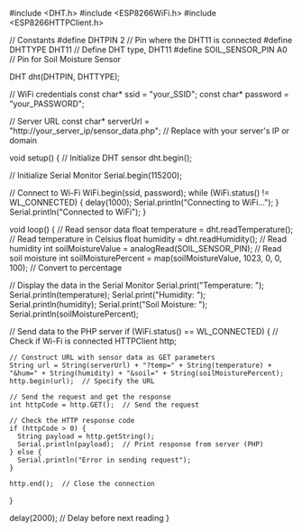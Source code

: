 #include <DHT.h>
#include <ESP8266WiFi.h>
#include <ESP8266HTTPClient.h>

// Constants
#define DHTPIN 2      // Pin where the DHT11 is connected
#define DHTTYPE DHT11 // Define DHT type, DHT11
#define SOIL_SENSOR_PIN A0 // Pin for Soil Moisture Sensor

DHT dht(DHTPIN, DHTTYPE);

// WiFi credentials
const char* ssid = "your_SSID";
const char* password = "your_PASSWORD";

// Server URL
const char* serverUrl = "http://your_server_ip/sensor_data.php";  // Replace with your server's IP or domain

void setup() {
  // Initialize DHT sensor
  dht.begin();

  // Initialize Serial Monitor
  Serial.begin(115200);

  // Connect to Wi-Fi
  WiFi.begin(ssid, password);
  while (WiFi.status() != WL_CONNECTED) {
    delay(1000);
    Serial.println("Connecting to WiFi...");
  }
  Serial.println("Connected to WiFi");
}

void loop() {
  // Read sensor data
  float temperature = dht.readTemperature();  // Read temperature in Celsius
  float humidity = dht.readHumidity();        // Read humidity
  int soilMoistureValue = analogRead(SOIL_SENSOR_PIN); // Read soil moisture
  int soilMoisturePercent = map(soilMoistureValue, 1023, 0, 0, 100); // Convert to percentage

  // Display the data in the Serial Monitor
  Serial.print("Temperature: ");
  Serial.println(temperature);
  Serial.print("Humidity: ");
  Serial.println(humidity);
  Serial.print("Soil Moisture: ");
  Serial.println(soilMoisturePercent);

  // Send data to the PHP server
  if (WiFi.status() == WL_CONNECTED) {  // Check if Wi-Fi is connected
    HTTPClient http;

    // Construct URL with sensor data as GET parameters
    String url = String(serverUrl) + "?temp=" + String(temperature) + "&hum=" + String(humidity) + "&soil=" + String(soilMoisturePercent);
    http.begin(url);  // Specify the URL
    
    // Send the request and get the response
    int httpCode = http.GET();  // Send the request

    // Check the HTTP response code
    if (httpCode > 0) {
      String payload = http.getString();
      Serial.println(payload);  // Print response from server (PHP)
    } else {
      Serial.println("Error in sending request");
    }

    http.end();  // Close the connection
  }

  delay(2000);  // Delay before next reading
}
